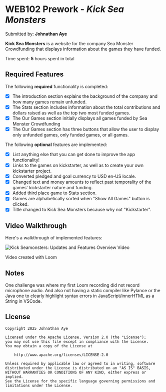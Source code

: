 # WEB102 Prework - *Kick Sea Monsters*

Submitted by: **Johnathan Aye**

**Kick Sea Monsters** is a website for the company Sea Monster Crowdfunding that displays information about the games they have funded.

Time spent: **5** hours spent in total

## Required Features

The following **required** functionality is completed:

* [x] The introduction section explains the background of the company and how many games remain unfunded.
* [x] The Stats section includes information about the total contributions and dollars raised as well as the top two most funded games.
* [x] The Our Games section initially displays all games funded by Sea Monster Crowdfunding
* [x] The Our Games section has three buttons that allow the user to display only unfunded games, only funded games, or all games.

The following **optional** features are implemented:

* [x] List anything else that you can get done to improve the app functionality!
* [x] Links to the games on kickstarter, as well as to create your own kickstarter project.
* [x] Converted pledged and goal currency to USD en-US locale.
* [x] Changed text and money amounts to reflect past temporality of the games' kickstarter nature and funding.
* [x] Added third place game to Stats section.
* [x] Games are alphabetically sorted when "Show All Games" button is clicked.
* [x] Title changed to Kick Sea Monsters because why not "Kickstarter".

## Video Walkthrough

Here's a walkthrough of implemented features:

<img src='https://www.loom.com/share/0e178ba5760a4c1d815c95705a9f8b51?sid=82957571-9193-496d-af6f-f2a7ef7f9e66' title='Kick Seamonsters: Updates and Features Overview Video' width='' alt='Kick Seamonsters: Updates and Features Overview Video' />

Video created with Loom  

## Notes

One challenge was where my first Loom recording did not record microphone audio.
And also not having a static compiler like Pylance or the Java one to clearly highlight syntax errors in JavaScript/innerHTML as a String in VSCode.

## License

    Copyright 2025 Johnathan Aye

    Licensed under the Apache License, Version 2.0 (the "License");
    you may not use this file except in compliance with the License.
    You may obtain a copy of the License at

        http://www.apache.org/licenses/LICENSE-2.0

    Unless required by applicable law or agreed to in writing, software
    distributed under the License is distributed on an "AS IS" BASIS,
    WITHOUT WARRANTIES OR CONDITIONS OF ANY KIND, either express or implied.
    See the License for the specific language governing permissions and
    limitations under the License.
